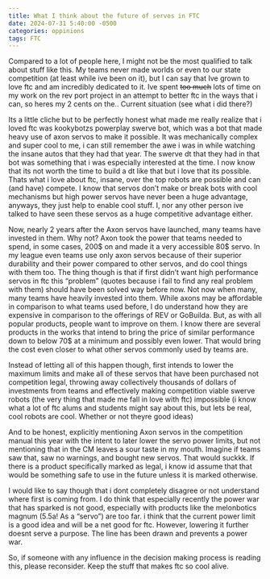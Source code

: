 ```yaml
---
title: What I think about the future of servos in FTC
date: 2024-07-31 5:40:00 -0500
categories: oppinions
tags: FTC
---
```

Compared to a lot of people here, I might not be the most qualified to talk about stuff like this. My teams never made worlds or even to our state competition
(at least while ive been on it), but I can say that Ive grown to love ftc and am incredibly dedicated to it. Ive spent ~~too much~~ lots of time on my work on the rev port
project in an attempt to better ftc in the ways that i can,
so heres my 2 cents on the.. Current situation (see what i did there?)

Its a little cliche but to be perfectly honest what made me really realize that i loved ftc was kookybotzs powerplay swerve bot, which was a bot that made heavy use of axon
servos to make it possible. It was mechanically complex and super cool to me, i can still remember the awe i was in while watching the insane autos that they had that year.
The swerve dt that they had in that bot was something that i was especially interested at the time. I now know that its not worth the time to build a dt like that but i love
that its possible. Thats what i love about ftc, insane, over the top robots are possible and can (and have) compete. I know that servos don’t make or break bots with cool
mechanisms but high power servos have never been a huge advantage, anyways, they just help to enable cool stuff. I, nor any other person ive talked to have seen these servos
as a huge competitive advantage either.

Now, nearly 2 years after the Axon servos have launched, many teams have invested in them. Why not? Axon took the power that teams needed to spend, in some cases, 200$ on and
made it a very accessible 80$ servo. In my league even teams use only axon servos because of their superior durability and their power compared to other servos, and do cool
things with them too. The thing though is that if first didn’t want high performance servos in ftc this “problem” (quotes because i fail to find any real problem with them)
should have been solved way before now. Not now when many, many teams have heavily invested into them.
While axons may be affordable in comparison to what teams used before, I do understand how they are expensive in comparison to the offerings of REV or GoBuilda. But, as with
all popular products, people want to improve on them. I know there are several products in the works that intend to bring the price of similar performance down to below 70$
at a minimum and possibly even lower. That would bring the cost even closer to what other servos commonly used by teams are.

Instead of letting all of this happen though, first intends to lower the maximum limits and make all of these servos that have been purchased not competition legal, throwing
away collectively thousands of dollars of investments from teams and effectively making competition viable swerve robots (the very thing that made me fall in love with ftc)
impossible (i know what a lot of ftc alums and students might say about this, but lets be real, cool robots are cool. Whether or not theyre good ideas)

And to be honest, explicitly mentioning Axon servos in the competition manual this year with the intent to later lower the servo power limits, but not mentioning that in the CM
leaves a sour taste in my mouth. Imagine if teams saw that, saw no warnings, and bought new servos. That would suckkk. If there is a product specifically marked as legal,
i know id assume that that would be something safe to use in the future unless it is marked otherwise.

I would like to say though that i dont completely disagree or not understand where first is coming from. I do think that especially recently the power war that has sparked is
not good, especially with products like the melonbotics magnum (5.5a! As a “servo”) are too far. i think that the current power limit is a good idea and will be a net good for
ftc. However, lowering it further doesnt serve a purpose. The line has been drawn and prevents a power war.

So, if someone with any influence in the decision making process is reading this, please reconsider. Keep the stuff that makes ftc so cool alive.
